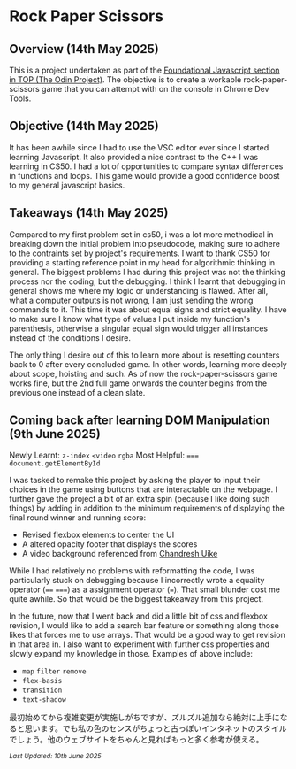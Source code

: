 # Rock Paper Scissors

## Overview  (14th May 2025)
This is a project undertaken as part of the [Foundational Javascript section in TOP (The Odin Project)](https://www.theodinproject.com/lessons/foundations-revisiting-rock-paper-scissors). The objective is to create a workable rock-paper-scissors game that you can attempt with on the console in Chrome Dev Tools.


## Objective (14th May 2025)
It has been awhile since I had to use the VSC editor ever since I started learning Javascript. It also provided a nice contrast to the C++ 
I was learning in CS50. I had a lot of opportunities to compare syntax differences in functions and loops. This game would provide a good confidence boost to my general javascript basics.


## Takeaways (14th May 2025)
Compared to my first problem set in cs50, i was a lot more methodical in breaking down the initial problem into pseudocode, making sure to adhere to the contraints set by project's requirements. I want to thank CS50 for providing a starting reference point in my head for algorithmic thinking in general. The biggest problems I had during this project was not the thinking process nor the coding, but the debugging. I think I learnt that debugging in general shows me where my logic or understanding is flawed. After all, what a computer outputs is not wrong, I am just sending the wrong commands to it. This time it was about equal signs and strict equality. I have to make sure I know what type of values I put inside my function's parenthesis, otherwise a singular equal sign would trigger all instances instead of the conditions I desire. 

The only thing I desire out of this to learn more about is resetting counters back to 0 after every concluded game. In other words, learning more deeply about scope, hoisting and such. As of now the rock-paper-scissors game works fine, but the 2nd full game onwards the counter begins from the previous one instead of a clean slate.

## Coming back after learning DOM Manipulation (9th June 2025)
Newly Learnt: `z-index` `<video` `rgba`
Most Helpful: `===` `document.getElementById`

I was tasked to remake this project by asking the player to input their choices in the game using buttons that are interactable on the webpage. I further gave the project a bit of an extra spin (because I like doing such things) by adding in addition to the minimum requirements of displaying the final round winner and running score:

* Revised flexbox elements to center the UI
* A altered opacity footer that displays the scores 
* A video background referenced from [Chandresh Uike](https://www.pexels.com/video/dynamic-abstract-wavy-line-background-animation-32399170/)

While I had relatively no problems with reformatting the code, I was particularly stuck on debugging because I incorrectly wrote a equality operator (`==` `===`) as a assignment operator (`=`). That small blunder cost me quite awhile. So that would be the biggest takeaway from this project. 

In the future, now that I went back and did a little bit of css and flexbox revision, I would like to add a search bar feature or something along those likes that forces me to use arrays. That would be a good way to get revision in that area in. I also want to experiment with further css properties and slowly expand my knowledge in those. Examples of above include: 

* `map` `filter` `remove`
* `flex-basis`
* `transition`
* `text-shadow`

最初始めてから複雑変更が実施しがちですが、ズルズル追加なら絶対に上手になると思います。でも私の色のセンスがちょっと古っぽいインタネットのスタイルでしょう。他のウェブサイトをちゃんと見ればもっと多く参考が使える。

<i><small>Last Updated: 10th June 2025</small></i>